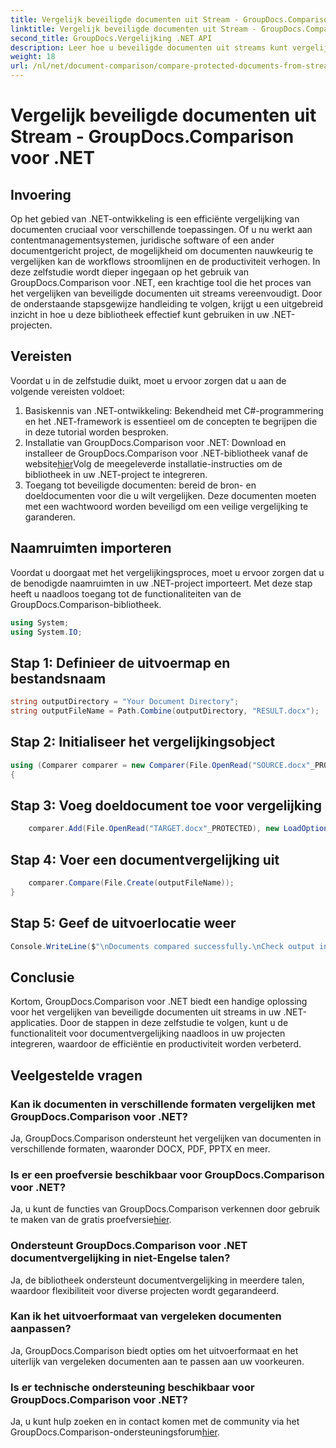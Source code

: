```yaml
---
title: Vergelijk beveiligde documenten uit Stream - GroupDocs.Comparison voor .NET
linktitle: Vergelijk beveiligde documenten uit Stream - GroupDocs.Comparison voor .NET
second_title: GroupDocs.Vergelijking .NET API
description: Leer hoe u beveiligde documenten uit streams kunt vergelijken met GroupDocs.Comparison voor .NET. Stroomlijn uw documentvergelijkingsproces moeiteloos.
weight: 18
url: /nl/net/document-comparison/compare-protected-documents-from-stream/
---
```


# Vergelijk beveiligde documenten uit Stream - GroupDocs.Comparison voor .NET

## Invoering
Op het gebied van .NET-ontwikkeling is een efficiënte vergelijking van documenten cruciaal voor verschillende toepassingen. Of u nu werkt aan contentmanagementsystemen, juridische software of een ander documentgericht project, de mogelijkheid om documenten nauwkeurig te vergelijken kan de workflows stroomlijnen en de productiviteit verhogen. In deze zelfstudie wordt dieper ingegaan op het gebruik van GroupDocs.Comparison voor .NET, een krachtige tool die het proces van het vergelijken van beveiligde documenten uit streams vereenvoudigt. Door de onderstaande stapsgewijze handleiding te volgen, krijgt u een uitgebreid inzicht in hoe u deze bibliotheek effectief kunt gebruiken in uw .NET-projecten.
## Vereisten
Voordat u in de zelfstudie duikt, moet u ervoor zorgen dat u aan de volgende vereisten voldoet:
1. Basiskennis van .NET-ontwikkeling: Bekendheid met C#-programmering en het .NET-framework is essentieel om de concepten te begrijpen die in deze tutorial worden besproken.
2.  Installatie van GroupDocs.Comparison voor .NET: Download en installeer de GroupDocs.Comparison voor .NET-bibliotheek vanaf de website[hier](https://releases.groupdocs.com/comparison/net/)Volg de meegeleverde installatie-instructies om de bibliotheek in uw .NET-project te integreren.
3. Toegang tot beveiligde documenten: bereid de bron- en doeldocumenten voor die u wilt vergelijken. Deze documenten moeten met een wachtwoord worden beveiligd om een veilige vergelijking te garanderen.

## Naamruimten importeren
Voordat u doorgaat met het vergelijkingsproces, moet u ervoor zorgen dat u de benodigde naamruimten in uw .NET-project importeert. Met deze stap heeft u naadloos toegang tot de functionaliteiten van de GroupDocs.Comparison-bibliotheek.

```csharp
using System;
using System.IO;
```

## Stap 1: Definieer de uitvoermap en bestandsnaam
```csharp
string outputDirectory = "Your Document Directory";
string outputFileName = Path.Combine(outputDirectory, "RESULT.docx");
```
## Stap 2: Initialiseer het vergelijkingsobject
```csharp
using (Comparer comparer = new Comparer(File.OpenRead("SOURCE.docx"_PROTECTED), new LoadOptions() { Password = "1234" }))
{
```
## Stap 3: Voeg doeldocument toe voor vergelijking
```csharp
    comparer.Add(File.OpenRead("TARGET.docx"_PROTECTED), new LoadOptions() { Password = "5678" });
```
## Stap 4: Voer een documentvergelijking uit
```csharp
    comparer.Compare(File.Create(outputFileName));
}
```
## Stap 5: Geef de uitvoerlocatie weer
```csharp
Console.WriteLine($"\nDocuments compared successfully.\nCheck output in {Directory.GetCurrentDirectory()}.");
```

## Conclusie
Kortom, GroupDocs.Comparison voor .NET biedt een handige oplossing voor het vergelijken van beveiligde documenten uit streams in uw .NET-applicaties. Door de stappen in deze zelfstudie te volgen, kunt u de functionaliteit voor documentvergelijking naadloos in uw projecten integreren, waardoor de efficiëntie en productiviteit worden verbeterd.
## Veelgestelde vragen
### Kan ik documenten in verschillende formaten vergelijken met GroupDocs.Comparison voor .NET?
Ja, GroupDocs.Comparison ondersteunt het vergelijken van documenten in verschillende formaten, waaronder DOCX, PDF, PPTX en meer.
### Is er een proefversie beschikbaar voor GroupDocs.Comparison voor .NET?
 Ja, u kunt de functies van GroupDocs.Comparison verkennen door gebruik te maken van de gratis proefversie[hier](https://releases.groupdocs.com/).
### Ondersteunt GroupDocs.Comparison voor .NET documentvergelijking in niet-Engelse talen?
Ja, de bibliotheek ondersteunt documentvergelijking in meerdere talen, waardoor flexibiliteit voor diverse projecten wordt gegarandeerd.
### Kan ik het uitvoerformaat van vergeleken documenten aanpassen?
Ja, GroupDocs.Comparison biedt opties om het uitvoerformaat en het uiterlijk van vergeleken documenten aan te passen aan uw voorkeuren.
### Is er technische ondersteuning beschikbaar voor GroupDocs.Comparison voor .NET?
 Ja, u kunt hulp zoeken en in contact komen met de community via het GroupDocs.Comparison-ondersteuningsforum[hier](https://forum.groupdocs.com/c/comparison/12).